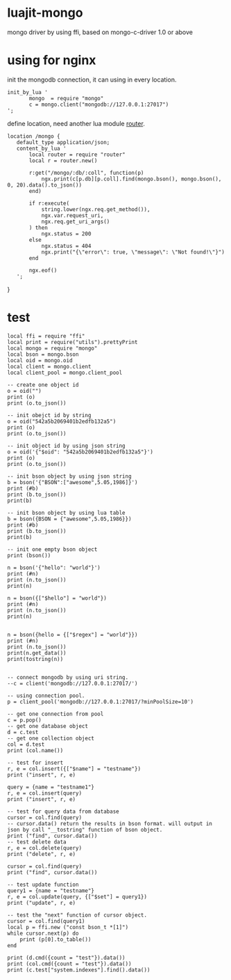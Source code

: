 luajit-mongo
============

mongo driver by using ffi, based on mongo-c-driver 1.0 or above

using for nginx
============
init the mongodb connection, it can using in every location.

    init_by_lua '
           mongo  = require "mongo"
           c = mongo.client("mongodb://127.0.0.1:27017")
    ';

define location, need another lua module [router](https://github.com/lloydzhou/router.lua).

    location /mongo {
       default_type application/json;
       content_by_lua '
           local router = require "router"
           local r = router.new()
    
           r:get("/mongo/:db/:coll", function(p)
               ngx.print(c[p.db][p.coll].find(mongo.bson(), mongo.bson(), 0, 20).data().to_json())
           end)
    
           if r:execute(
               string.lower(ngx.req.get_method()),
               ngx.var.request_uri,
               ngx.req.get_uri_args()
           ) then
               ngx.status = 200
           else
               ngx.status = 404
               ngx.print("{\"error\": true, \"message\": \"Not found!\"}")
           end
    
           ngx.eof()
       ';
   }



test
===========
    local ffi = require "ffi"
    local print = require("utils").prettyPrint
    local mongo = require "mongo"
    local bson = mongo.bson
    local oid = mongo.oid
    local client = mongo.client
    local client_pool = mongo.client_pool
    
    -- create one object id
    o = oid("")
    print (o)
    print (o.to_json())
    
    -- init obejct id by string
    o = oid("542a5b2069401b2edfb132a5")
    print (o)
    print (o.to_json())
    
    -- init object id by using json string
    o = oid('{"$oid": "542a5b2069401b2edfb132a5"}')
    print (o)
    print (o.to_json())
    
    -- init bson object by using json string
    b = bson('{"BSON":["awesome",5.05,1986]}')
    print (#b)
    print (b.to_json())
    print(b)
    
    -- init bson object by using lua table
    b = bson({BSON = {"awesome",5.05,1986}})
    print (#b)
    print (b.to_json())
    print(b)
    
    -- init one empty bson object
    print (bson())
    
    n = bson('{"hello": "world"}')
    print (#n)
    print (n.to_json())
    print(n)
    
    n = bson({["$hello"] = "world"})
    print (#n)
    print (n.to_json())
    print(n)
    
    
    n = bson({hello = {["$regex"] = "world"}})
    print (#n)
    print (n.to_json())
    print(n.get_data())
    print(tostring(n))
    
    
    -- connect mongodb by using uri string.
    --c = client('mongodb://127.0.0.1:27017/')
    
    -- using connection pool.
    p = client_pool('mongodb://127.0.0.1:27017/?minPoolSize=10')
    
    -- get one connection from pool
    c = p.pop()
    -- get one database object
    d = c.test
    -- get one collection object
    col = d.test
    print (col.name())
    
    -- test for insert
    r, e = col.insert({["$name"] = "testname"})
    print ("insert", r, e)
    
    query = {name = "testname1"}
    r, e = col.insert(query)
    print ("insert", r, e)
    
    -- test for query data from database
    cursor = col.find(query)
    -- cursor.data() return the results in bson format. will output in json by call "__tostring" function of bson object.
    print ("find", cursor.data())
    -- test delete data
    r, e = col.delete(query)
    print ("delete", r, e)
    
    cursor = col.find(query)
    print ("find", cursor.data())
    
    -- test update function
    query1 = {name = "testname"}
    r, e = col.update(query, {["$set"] = query1})
    print ("update", r, e)
    
    -- test the "next" function of cursor object.
    cursor = col.find(query1)
    local p = ffi.new ("const bson_t *[1]")
    while cursor.next(p) do
        print (p[0].to_table())
    end
    
    print (d.cmd({count = "test"}).data())
    print (col.cmd({count = "test"}).data())
    print (c.test["system.indexes"].find().data())
